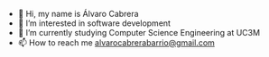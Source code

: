 - 👋 Hi, my name is Álvaro Cabrera
- 👀 I’m interested in software development
- 🌱 I’m currently studying Computer Science Engineering at UC3M
- 📫 How to reach me alvarocabrerabarrio@gmail.com

<!---
ch0pex/ch0pex is a ✨ special ✨ repository because its `README.md` (this file) appears on your GitHub profile.
You can click the Preview link to take a look at your changes.
--->
